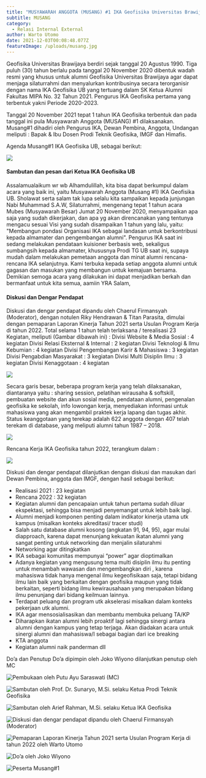 ```yaml
---
title: "MUSYAWARAH ANGGOTA (MUSANG) #1 IKA Geofisika Universitas Brawijaya"
subtitle: MUSANG
category:
  - Relasi Internal External
author: Warto Utomo
date: 2021-12-03T00:08:48.077Z
featureImage: /uploads/musang.jpg
---
```

Geofisika Universitas Brawijaya berdiri sejak tanggal 20 Agustus 1990. Tiga puluh (30) tahun berlalu pada tanggal 20 November 2020 dibentuk wadah resmi yang khusus untuk alumni Geofisika Universitas Brawijaya agar dapat menjaga silaturrahmi dan menyalurkan kontribusinya secara terorganisir dengan nama IKA Geofisika UB yang tertuang dalam SK Ketua Alumni Fakultas MIPA No. 32 Tahun 2021. Pengurus IKA Geofisika pertama yang terbentuk yakni Periode 2020-2023.

Tanggal 20 November 2021 tepat 1 tahun IKA Geofisika terbentuk dan pada tanggal ini pula Musyawarah Anggota (MUSANG) #1 dilaksanakan. Musang#1 dihadiri oleh Pengurus IKA, Dewan Pembina, Anggota, Undangan meliputi : Bapak & Ibu Dosen Prodi Teknik Geofisika, IMGF dan Himafis.

Agenda Musang#1 IKA Geofisika UB, sebagai berikut:

![](/uploads/rundown.png)

#### **Sambutan dan pesan dari Ketua IKA Geofisika UB**

Assalamualaikum wr wb
Alhamdulillah, kita bisa dapat berkumpul dalam acara yang baik ini, yaitu Musyawarah Anggota (Musang #1) IKA Geofisika UB. Sholawat serta salam tak lupa selalu kita sampaikan kepada junjungan Nabi Muhammad S.A.W,
Silaturrahmi, mengenang tepat 1 tahun acara Mubes (Musyawarah Besar) Jumat 20 November 2020, menyampaikan apa saja yang sudah dikerjakan, dan apa yg akan direncanakan yang tentunya mengacu sesuai Visi yang sudah disampaikan 1 tahun yang lalu, yaitu: "Membangun pondasi Organisasi IKA sebagai landasan untuk berkontribusi kepada almamater dan pengembangan alumni".
Pengurus IKA saat ini sedang melakukan pendataan kuisioner berbasis web, sekaligus sumbangsih kepada almamater, khususnya Prodi TG UB saat ini, supaya mudah dalam melakukan pemetaan anggota dan minat alumni rencana-rencana IKA selanjutnya. Kami terbuka kepada setiap anggota alumni untuk gagasan dan masukan yang membangun untuk kemajuan bersama.
Demikian semoga acara yang dilakukan ini dapat menjadikan berkah dan bermanfaat untuk kita semua, aamiin YRA
Salam,

#### **Diskusi dan Dengar Pendapat**

Diskusi dan dengar pendapat dipandu oleh Chaerul Firmansyah (Moderator), dengan notulen Riky Hendrawan & Titan Parasita, dimulai dengan pemaparan Laporan Kinerja Tahun 2021 serta Usulan Program Kerja di tahun 2022. Total selama 1 tahun telah terlaksana / terealisasi 23 Kegiatan, meliputi (Gambar dibawah ini) :
Divisi Website & Media Sosial : 4 kegiatan
Divisi Relasi Eksternal & Internal : 2 kegiatan
Divisi Teknologi & Ilmu Kebumian : 4 kegiatan
Divisi Pengembangan Karir & Mahasiswa : 3 kegiatan
Divisi Pengabdian Masyarakat : 3 kegiatan
Divisi Multi Disiplin Ilmu : 3 kegiatan
Divisi Kenaggotaan : 4 kegiatan

![](/uploads/kegiatan.png)

Secara garis besar, beberapa program kerja yang telah dilaksanakan, diantaranya yaitu : sharing session, pelatihan wirausaha & softskill, pembuatan website dan akun sosial media, pendataan alumni, pengenalan geofisika ke sekolah, info lowongan kerja, menyediakan informasi untuk mahasiswa yang akan mengambil praktek kerja lapang dan tugas akhir.
Status keanggotaan yang terekap adalah 622 anggota dengan 407 telah terekam di database, yang meliputi alumni tahun 1987 – 2018.

![](/uploads/keanggotaan.png)

Rencana Kerja IKA Geofisika tahun 2022, terangkum dalam :

![](/uploads/rencana-kegiatan.png)

Diskusi dan dengar pendapat dilanjutkan dengan diskusi dan masukan dari Dewan Pembina, anggota dan IMGF, dengan hasil sebagai berikut:

* Realisasi 2021 : 23 kegiatan
* Rencana 2022 : 32 kegiatan
* Kegiatan alumni dan pencapaian untuk tahun pertama sudah diluar ekspektasi, sehingga bisa menjadi  penyemangat untuk lebih baik lagi. 
* Alumni menjadi komponen penting dalam indikator kinerja utama utk kampus (misalkan konteks akreditasi/ tracer studi) 
* Salah satu database alumni kosong (angkatan 91, 94, 95), agar mulai diapproach, karena dapat menunjang  kekuatan ikatan alumni yang  sangat penting untuk networking dan menjalin silaturahmi
* Networking agar ditingkatkan
* IKA sebagai komunitas mempunyai “power” agar dioptimalkan
* Adanya kegiatan yang mengusung tema multi disiplin ilmu itu penting  untuk  menambah wawasan dan mengembangkan diri , karena mahasiswa tidak hanya mengenal ilmu kegeofisikaan saja, tetapi bidang ilmu lain baik yang berkaitan dengan geofisika  maupun yang tidak berkaitan, seperti bidang ilmu kewirausahaan yang merupakan bidang ilmu penunjang dari bidang keilmuan lainnya. 
* Terdapat peluang dan program utk akselerasi misalkan dalam konteks pekerjaan utk alumni. 
* IKA agar mensosialisasikan dan membantu membuka peluang TA/KP
* Diharapkan ikatan alumni lebih proaktif lagi sehingga  sinergi antara alumni dengan kampus yang tetap terjaga.  Akan diadakan acara untuk  sinergi alumni dan mahasiswa/I sebagai bagian dari ice breaking
* KTA anggota
* Kegiatan alumni naik panderman dll

Do’a dan Penutup 
Do’a dipimpin oleh Joko Wiyono dilanjutkan penutup oleh MC

![Pembukaan oleh Putu Ayu Saraswati (MC)](/uploads/mc.jpg)

![Sambutan oleh Prof. Dr. Sunaryo, M.Si. selaku Ketua Prodi Teknik Geofisika](/uploads/pak-sun.jpg)

![Sambutan oleh Arief Rahman, M.Si. selaku Ketua IKA Geofisika](/uploads/arief.jpg)

![Diskusi dan dengar pendapat dipandu oleh Chaerul Firmansyah (Moderator)](/uploads/chaerul.jpg)

![Pemaparan Laporan Kinerja Tahun 2021 serta Usulan Program Kerja di tahun 2022 oleh Warto Utomo](/uploads/tomo.jpg)

![Do’a oleh Joko Wiyono](/uploads/joko.jpg)

![Peserta Musang#1](/uploads/peserta.jpg)